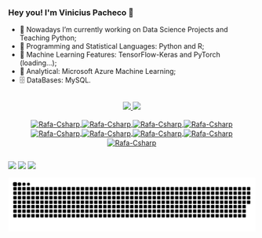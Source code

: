 ### Hey you! I'm Vinicius Pacheco 👋

- 🔭 Nowadays I’m currently working on Data Science Projects and Teaching Python;
- 💾 Programming and Statistical Languages: Python and R;
- 🤖 Machine Learning Features: TensorFlow-Keras and PyTorch (loading...);
- 🦾 Analytical: Microsoft Azure Machine Learning;
- 🗄️ DataBases: MySQL.

##
<div align="center">
  <a href="https://github.com/vlpacheco">
  <img height="180em" src="https://github-readme-stats.vercel.app/api?username=vlpacheco&show_icons=true&theme=dracula&include_all_commits=true&count_private=true"/>
  <img height="180em" src="https://github-readme-stats.vercel.app/api/top-langs/?username=vlpacheco&layout=compact&langs_count=7&theme=dracula"/>
</div>
  
<div style="display: inline_block"><br>
<div align="center">
  <img align="center" alt="Rafa-Csharp" height="30" width="40" src="https://cdn.jsdelivr.net/gh/devicons/devicon/icons/python/python-original.svg">
  <img align="center" alt="Rafa-Csharp" height="30" width="40" src= "https://cdn.jsdelivr.net/gh/devicons/devicon/icons/jupyter/jupyter-original-wordmark.svg">
  <img align="center" alt="Rafa-Csharp" height="30" width="40" src="https://cdn.jsdelivr.net/gh/devicons/devicon/icons/tensorflow/tensorflow-original.svg"> 
  <img align="center" alt="Rafa-Csharp" height="30" width="40" src="https://cdn.jsdelivr.net/gh/devicons/devicon/icons/r/r-original.svg">
  <img align="center" alt="Rafa-Csharp" height="30" width="40" src="https://cdn.jsdelivr.net/gh/devicons/devicon/icons/python/python-original.svg"> 
  <img align="center" alt="Rafa-Csharp" height="30" width="40" src="https://cdn.jsdelivr.net/gh/devicons/devicon/icons/azure/azure-original.svg">
  <img align="center" alt="Rafa-Csharp" height="30" width="40" src="https://cdn.jsdelivr.net/gh/devicons/devicon/icons/mysql/mysql-original.svg">
  <img align="center" alt="Rafa-Csharp" height="30" width="40" src="https://img.shields.io/badge/iOS-000000?style=for-the-badge&logo=ios&logoColor=white">
  <img align="center" alt="Rafa-Csharp" height="30" width="40" src="https://img.shields.io/badge/Windows-0078D6?style=for-the-badge&logo=windows&logoColor=white">
</div>
  
##

<div> 
    <a href="https://www.linkedin.com/in/vinicius-luiz-pacheco/" target="_blank"><img src="https://img.shields.io/badge/-LinkedIn-%230077B5?style=for-the-badge&logo=linkedin&logoColor="white" target="_blank"></a> 
  <a href = "mailto:vinimanfropacheco@gmail.com"><img src="https://img.shields.io/badge/-Gmail-%23333?style=for-the-badge&logo=gmail&logoColor="white" target="_blank"></a>
  <a href="https://api.whatsapp.com/send?phone=5554991211249target= "_blank"><img src="https://img.shields.io/badge/WhatsApp-25D366?style=for-the-badge&logo=whatsapp&logoColor="white" target="_blank"></a>
 
  ![Snake animation](https://github.com/vlpacheco/vlpacheco/blob/output/github-contribution-grid-snake.svg)
  
</div>
  

